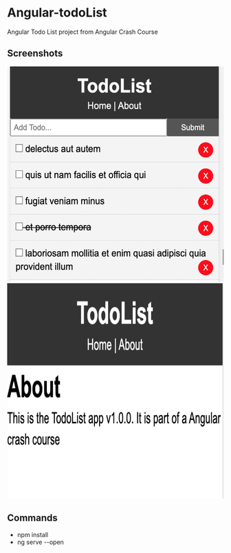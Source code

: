 # Angular-todoList
Angular Todo List project from Angular Crash Course


## Screenshots

<img src="images/img1.png" height=500px/>
<br>
<img src="images/img2.png" height=500px/>


## Commands

- npm install
- ng serve --open
